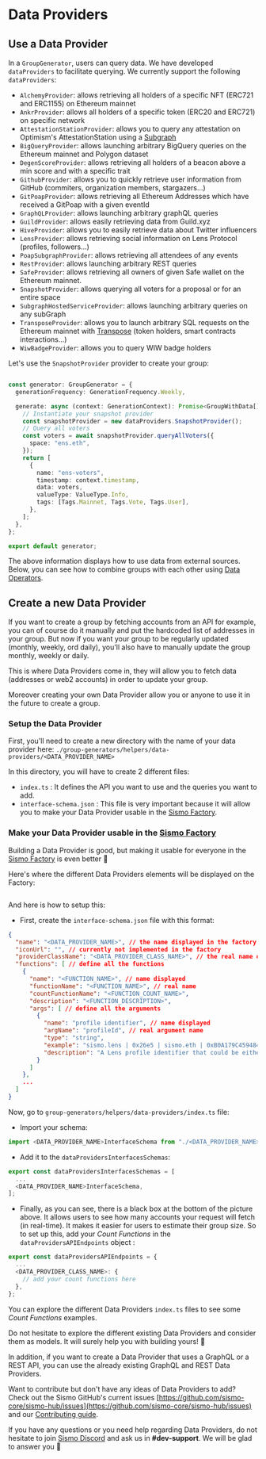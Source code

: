 # Data Providers

## Use a Data Provider

In a `GroupGenerator`, users can query data. We have developed `dataProviders` to facilitate querying. We currently support the following `dataProviders`:

* `AlchemyProvider`: allows retrieving all holders of a specific NFT (ERC721 and ERC1155) on Ethereum mainnet
* `AnkrProvider`: allows all holders of a specific token (ERC20 and ERC721) on specific network
* `AttestationStationProvider`: allows you to query any attestation on Optimism's AttestationStation using a [Subgraph](https://thegraph.com/hosted-service/subgraph/wslyvh/optimism-atst)
* `BigQueryProvider`: allows launching arbitrary BigQuery queries on the Ethereum mainnet and Polygon dataset
* `DegenScoreProvider`: allows retrieving all holders of a beacon above a min score and with a specific trait
* `GithubProvider`: allows you to quickly retrieve user information from GitHub (commiters, organization members, stargazers...)
* `GitPoapProvider`: allows retrieving all Ethereum Addresses which have received a GitPoap with a given eventId
* `GraphQLProvider`: allows launching arbitrary graphQL queries
* `GuildProvider`: allows easily retrieving data from Guild.xyz
* `HiveProvider`: allows you to easily retrieve data about Twitter influencers
* `LensProvider`: allows retrieving social information on Lens Protocol (profiles, followers...)
* `PoapSubgraphProvider`: allows retrieving all attendees of any events
* `RestProvider`: allows launching arbitrary REST queries
* `SafeProvider`: allows retrieving all owners of given Safe wallet on the Ethereum mainnet.
* `SnapshotProvider`: allows querying all voters for a proposal or for an entire space
* `SubgraphHostedServiceProvider`: allows launching arbitrary queries on any subGraph
* `TransposeProvider`: allows you to launch arbitrary SQL requests on the Ethereum mainnet with [Transpose](https://www.transpose.io/) (token holders, smart contracts interactions...)
* `WiwBadgeProvider`: allows you to query WIW badge holders

Let's use the `SnapshotProvider` provider to create your group:

```typescript

const generator: GroupGenerator = {
  generationFrequency: GenerationFrequency.Weekly,

  generate: async (context: GenerationContext): Promise<GroupWithData[]> => {
    // Instantiate your snapshot provider
    const snapshotProvider = new dataProviders.SnapshotProvider();
    // Query all voters
    const voters = await snapshotProvider.queryAllVoters({
      space: "ens.eth",
    });
    return [
      {
        name: "ens-voters",
        timestamp: context.timestamp,
        data: voters,
        valueType: ValueType.Info,
        tags: [Tags.Mainnet, Tags.Vote, Tags.User],
      },
    ];
  },
};

export default generator;
```

The above information displays how to use data from external sources. Below, you can see how to combine groups with each other using [Data Operators](data-operators.md).

## Create a new Data Provider

If you want to create a group by fetching accounts from an API for example, you can of course do it manually and put the hardcoded list of addresses in your group. But now if you want your group to be regularly updated (monthly, weekly, ord daily), you'll also have to manually update the group monthly, weekly or daily.

This is where Data Providers come in, they will allow you to fetch data (addresses or web2 accounts) in order to update your group.

Moreover creating your own Data Provider allow you or anyone to use it in the future to create a group.

### Setup the Data Provider

First, you'll need to create a new directory with the name of your data provider here: `./group-generators/helpers/data-providers/<DATA_PROVIDER_NAME>`

In this directory, you will have to create 2 different files:

* `index.ts` : It defines the API you want to use and the queries you want to add.
* `interface-schema.json` : This file is very important because it will allow you to make your Data Provider usable in the [Sismo Factory](https://factory.sismo.io/).

### Make your Data Provider usable in the [Sismo Factory](https://factory.sismo.io/)

Building a Data Provider is good, but making it usable for everyone in the [Sismo Factory](https://factory.sismo.io/) is even better 🙌

Here's where the different Data Providers elements will be displayed on the Factory:

<figure><img src="../../.gitbook/assets/Capture d’écran 2023-02-14 à 17.28.37 4.png" alt=""><figcaption></figcaption></figure>

And here is how to setup this:

* First, create the `interface-schema.json` file with this format:

```json
{
  "name": "<DATA_PROVIDER_NAME>", // the name displayed in the factory
  "iconUrl": "", // currently not implemented in the factory
  "providerClassName": "<DATA_PROVIDER_CLASS_NAME>", // the real name of the class
  "functions": [ // define all the functions
    {
      "name": "<FUNCTION_NAME>", // name displayed
      "functionName": "<FUNCTION_NAME>", // real name
      "countFunctionName": "<FUNCTION_COUNT_NAME>",
      "description": "<FUNCTION_DESCRIPTION>",
      "args": [ // define all the arguments
        {
          "name": "profile identifier", // name displayed
          "argName": "profileId", // real argument name
          "type": "string",
          "example": "sismo.lens | 0x26e5 | sismo.eth | 0xB0A179C459484885D1875009110F3cE3064867B9",
          "description": "A Lens profile identifier that could be either of a Lens handle, a Lens profile Id, an ENS or an Ethereum address"
        }
      ]
    },
    ...
  ]
}
```

Now, go to `group-generators/helpers/data-providers/index.ts` file:

* Import your schema:

```typescript
import <DATA_PROVIDER_NAME>InterfaceSchema from "./<DATA_PROVIDER_NAME>/interface-schema.json";
```

* Add it to the `dataProvidersInterfacesSchemas`:

```typescript
export const dataProvidersInterfacesSchemas = [
  ...
  <DATA_PROVIDER_NAME>InterfaceSchema,
];
```

* Finally, as you can see, there is a black box at the bottom of the picture above. It allows users to see how many accounts your request will fetch (in real-time). It makes it easier for users to estimate their group size. So to set up this, add your _Count Functions_ in the `dataProvidersAPIEndpoints` object :

```typescript
export const dataProvidersAPIEndpoints = {
  ...
  <DATA_PROVIDER_CLASS_NAME>: {
    // add your count functions here
  },
};
```

You can explore the different Data Providers `index.ts` files to see some _Count Functions_ examples.

Do not hesitate to explore the different existing Data Providers and consider them as models. It will surely help you with building yours! 🙌

In addition, if you want to create a Data Provider that uses a GraphQL or a REST API, you can use the already existing GraphQL and REST Data Providers.

Want to contribute but don't have any ideas of Data Providers to add? Check out the Sismo GitHub's current issues [https://github.com/sismo-core/sismo-hub/issues](https://github.com/sismo-core/sismo-hub/issues) and our [Contributing guide](https://github.com/sismo-core/sismo-hub/blob/main/CONTRIBUTING.md).

If you have any questions or you need help regarding Data Providers, do not hesitate to join [Sismo Discord](https://discord.gg/sismo) and ask us in **#dev-support**. We will be glad to answer you 🤗
